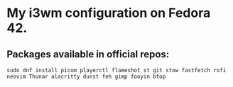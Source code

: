 # My i3wm configuration on Fedora 42.

## Packages available in official repos:

```
sudo dnf install picom playerctl flameshot st git stow fastfetch rofi neovim Thunar alacritty dunst feh gimp fooyin btop
```
